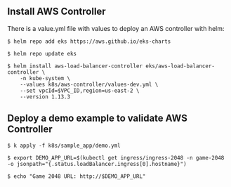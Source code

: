 ## Install AWS Controller

There is a value.yml file with values to deploy an AWS controller with helm:

```shell
$ helm repo add eks https://aws.github.io/eks-charts

$ helm repo update eks

$ helm install aws-load-balancer-controller eks/aws-load-balancer-controller \
    -n kube-system \
    --values k8s/aws-controller/values-dev.yml \
    --set vpcId=$VPC_ID,region=us-east-2 \
    --version 1.13.3
```

## Deploy a demo example to validate AWS Controller

```shell
$ k apply -f k8s/sample_app/demo.yml

$ export DEMO_APP_URL=$(kubectl get ingress/ingress-2048 -n game-2048 -o jsonpath="{.status.loadBalancer.ingress[0].hostname}")

$ echo "Game 2048 URL: http://$DEMO_APP_URL"

```
